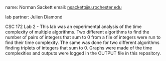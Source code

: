 name: Norman Sackett email: nsackett@u.rochester.edu

lab partner: Julien Diamond

CSC 172 Lab 2 - This lab was an experimental analysis of the time complexity of multiple algorithms. Two different algorithms to find the number of pairs of integers that sum to 0 from a file of integers were run to find their time complexity. The same was done for two different algorithms finding triplets of integers that sum to 0. Graphs were made of the time complexities and outputs were logged in the OUTPUT file in this repository.
